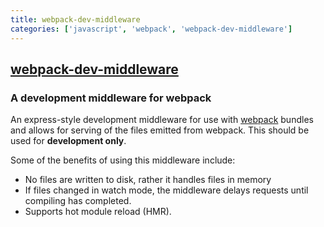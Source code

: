 ```yaml
---
title: webpack-dev-middleware
categories: ['javascript', 'webpack', 'webpack-dev-middleware']
---
```

## [webpack-dev-middleware](https://github.com/webpack/webpack-dev-middleware)

### A development middleware for webpack


An express-style development middleware for use with [webpack](https://webpack.js.org)
bundles and allows for serving of the files emitted from webpack.
This should be used for **development only**.

Some of the benefits of using this middleware include:

- No files are written to disk, rather it handles files in memory
- If files changed in watch mode, the middleware delays requests until compiling
  has completed.
- Supports hot module reload (HMR).
